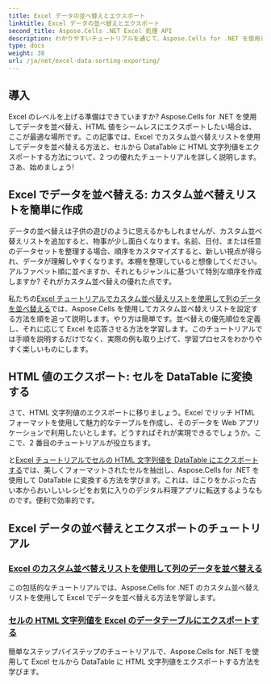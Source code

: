 ```yaml
---
title: Excel データの並べ替えとエクスポート
linktitle: Excel データの並べ替えとエクスポート
second_title: Aspose.Cells .NET Excel 処理 API
description: わかりやすいチュートリアルを通じて、Aspose.Cells for .NET を使用して Excel でデータを並べ替え、HTML 値をエクスポートする方法を学びます。
type: docs
weight: 38
url: /ja/net/excel-data-sorting-exporting/
---
```

## 導入

Excel のレベルを上げる準備はできていますか? Aspose.Cells for .NET を使用してデータを並べ替え、HTML 値をシームレスにエクスポートしたい場合は、ここが最適な場所です。この記事では、Excel でカスタム並べ替えリストを使用してデータを並べ替える方法と、セルから DataTable に HTML 文字列値をエクスポートする方法について、2 つの優れたチュートリアルを詳しく説明します。さあ、始めましょう!

## Excel でデータを並べ替える: カスタム並べ替えリストを簡単に作成

データの並べ替えは子供の遊びのように思えるかもしれませんが、カスタム並べ替えリストを追加すると、物事が少し面白くなります。名前、日付、または任意のデータセットを整理する場合、順序をカスタマイズすると、新しい視点が得られ、データが理解しやすくなります。本棚を整理していると想像してください。アルファベット順に並べますか、それともジャンルに基づいて特別な順序を作成しますか? それがカスタム並べ替えの優れた点です。 

私たちの[Excel チュートリアルでカスタム並べ替えリストを使用して列のデータを並べ替える](./sort-data-in-a-column-with-custom-sort-list-in-excel/)では、Aspose.Cells を使用してカスタム並べ替えリストを設定する方法を順を追って説明します。やり方は簡単です。並べ替えの優先順位を定義し、それに応じて Excel を応答させる方法を学習します。このチュートリアルでは手順を説明するだけでなく、実際の例も取り上げて、学習プロセスをわかりやすく楽しいものにします。

## HTML 値のエクスポート: セルを DataTable に変換する

さて、HTML 文字列値のエクスポートに移りましょう。Excel でリッチ HTML フォーマットを使用して魅力的なテーブルを作成し、そのデータを Web アプリケーションで利用したいとします。どうすればそれが実現できるでしょうか。ここで、2 番目のチュートリアルが役立ちます。 

と[Excel チュートリアルでセルの HTML 文字列値を DataTable にエクスポートする](./export-html-string-value-of-cells-to-datatable-in-excel/)では、美しくフォーマットされたセルを抽出し、Aspose.Cells for .NET を使用して DataTable に変換する方法を学びます。これは、ほこりをかぶった古い本からおいしいレシピをお気に入りのデジタル料理アプリに転送するようなものです。便利で効率的です。

## Excel データの並べ替えとエクスポートのチュートリアル
### [Excel のカスタム並べ替えリストを使用して列のデータを並べ替える](./sort-data-in-a-column-with-custom-sort-list-in-excel/)
この包括的なチュートリアルでは、Aspose.Cells for .NET のカスタム並べ替えリストを使用して Excel でデータを並べ替える方法を学習します。
### [セルの HTML 文字列値を Excel のデータテーブルにエクスポートする](./export-html-string-value-of-cells-to-datatable-in-excel/)
簡単なステップバイステップのチュートリアルで、Aspose.Cells for .NET を使用して Excel セルから DataTable に HTML 文字列値をエクスポートする方法を学びます。